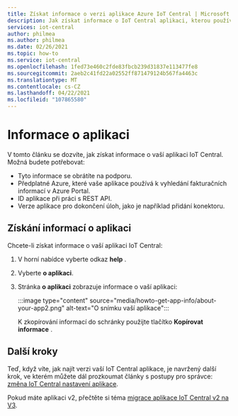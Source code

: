 ```yaml
---
title: Získat informace o verzi aplikace Azure IoT Central | Microsoft Docs
description: Jak získat informace o IoT Central aplikaci, kterou používáte
services: iot-central
author: philmea
ms.author: philmea
ms.date: 02/26/2021
ms.topic: how-to
ms.service: iot-central
ms.openlocfilehash: 1fed73e460c2fde83fbcb239d31837e113477fe8
ms.sourcegitcommit: 2aeb2c41fd22a02552ff871479124b567fa4463c
ms.translationtype: MT
ms.contentlocale: cs-CZ
ms.lasthandoff: 04/22/2021
ms.locfileid: "107865580"
---
```

# <a name="about-your-application"></a>Informace o aplikaci

V tomto článku se dozvíte, jak získat informace o vaší aplikaci IoT Central. Možná budete potřebovat:

- Tyto informace se obrátíte na podporu.
- Předplatné Azure, které vaše aplikace používá k vyhledání fakturačních informací v Azure Portal.
- ID aplikace při práci s REST API.
- Verze aplikace pro dokončení úloh, jako je například přidání konektoru.

## <a name="get-information-about-your-application"></a>Získání informací o aplikaci

Chcete-li získat informace o vaší aplikaci IoT Central: 

1. V horní nabídce vyberte odkaz **help** .

1. Vyberte **o aplikaci**.

1. Stránka **o aplikaci** zobrazuje informace o vaší aplikaci:  

    :::image type="content" source="media/howto-get-app-info/about-your-app2.png" alt-text="O snímku vaší aplikace":::

    K zkopírování informací do schránky použijte tlačítko **Kopírovat informace** .

## <a name="next-steps"></a>Další kroky

Teď, když víte, jak najít verzi vaší IoT Central aplikace, je navržený další krok, ve kterém můžete dál prozkoumat články s postupy pro správce: [změna IoT Central nastavení aplikace](howto-administer.md).

Pokud máte aplikaci v2, přečtěte si téma [migrace aplikace IoT Central v2 na V3](howto-migrate.md).
